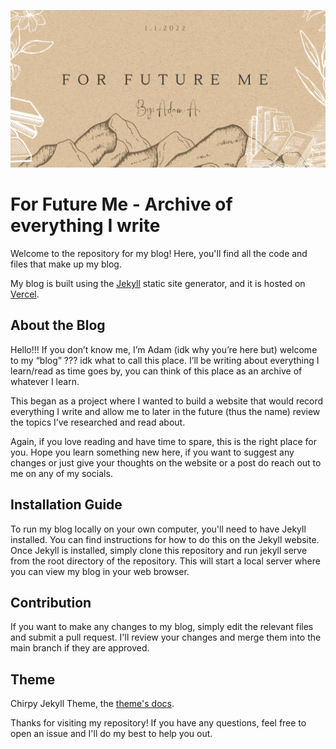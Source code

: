 ![Repo Banner](assets/img/Banner_resize.png)
# For Future Me - Archive of everything I write 
Welcome to the repository for my blog! Here, you'll find all the code and files that make up my blog.

My blog is built using the [Jekyll](https://jekyllrb.com) static site generator, and it is hosted on [Vercel](https://vercel.com).

## About the Blog
Hello!!!
If you don’t know me, I’m Adam (idk why you’re here but) welcome to my “blog” ??? idk what to call this place. I’ll be writing about everything I learn/read as time goes by, you can think of this place as an archive of whatever I learn.

This began as a project where I wanted to build a website that would record everything I write and allow me to later in the future (thus the name) review the topics I’ve researched and read about.

Again, if you love reading and have time to spare, this is the right place for you. Hope you learn something new here, if you want to suggest any changes or just give your thoughts on the website or a post do reach out to me on any of my socials.

## Installation Guide 
To run my blog locally on your own computer, you'll need to have Jekyll installed. You can find instructions for how to do this on the Jekyll website. Once Jekyll is installed, simply clone this repository and run jekyll serve from the root directory of the repository. This will start a local server where you can view my blog in your web browser.

## Contribution
If you want to make any changes to my blog, simply edit the relevant files and submit a pull request. I'll review your changes and merge them into the main branch if they are approved.

## Theme
Chirpy Jekyll Theme, the [theme's docs](https://github.com/cotes2020/jekyll-theme-chirpy#documentation).


Thanks for visiting my repository! If you have any questions, feel free to open an issue and I'll do my best to help you out.